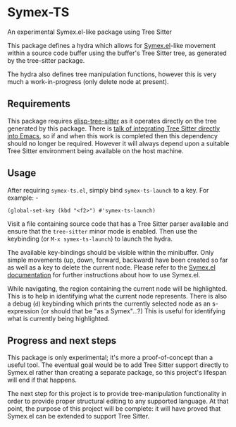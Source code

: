 # Symex-TS

An experimental Symex.el-like package using Tree Sitter

This package defines a hydra which allows for [Symex.el](https://github.com/countvajhula/symex.el/)-like movement within a source code buffer using the buffer's Tree Sitter tree, as generated by the tree-sitter package.

The hydra also defines tree manipulation functions, however this is very much a work-in-progress (only delete node at present).

## Requirements

This package requires [elisp-tree-sitter](https://github.com/emacs-tree-sitter/elisp-tree-sitter) as it operates directly on the tree generated by this package. There is [talk of integrating Tree Sitter directly into Emacs](https://archive.casouri.cat/note/2021/emacs-tree-sitter/index.html), so if and when this work is completed then this dependency should no longer be required. However it will always depend upon a suitable Tree Sitter environment being available on the host machine.

## Usage

After requiring `symex-ts.el`, simply bind `symex-ts-launch` to a key. For example: -

```emacs-lisp
(global-set-key (kbd "<f2>") #'symex-ts-launch)
```

Visit a file containing source code that has a Tree Sitter parser available and ensure that the `tree-sitter` minor mode is enabled. Then use the keybinding (or `M-x symex-ts-launch`) to launch the hydra.

The available key-bindings should be visible within the minibuffer. Only simple movements (up, down, forward, backward) have been created so far as well as a key to delete the current node. Please refer to the [Symex.el documentation](https://github.com/countvajhula/symex.el/#key-bindings) for further instructions about how to use Symex.el.

While navigating, the region containing the current node will be highlighted. This is to help in identifying what the current node represents. There is also a debug (`d`) keybinding which prints the currently selected node as an s-expression (or should that be "as a Symex"...?) This is useful for identifying what is currently being highlighted.

## Progress and next steps

This package is only experimental; it's more a proof-of-concept than a useful tool. The eventual goal would be to add Tree Sitter support directly to Symex.el rather than creating a separate package, so this project's lifespan will end if that happens.

The next step for this project is to provide tree-manipulation functionality in order to provide proper structural editing to any supported language. At that point, the purpose of this project will be complete: it will have proved that Symex.el can be extended to support Tree Sitter.
